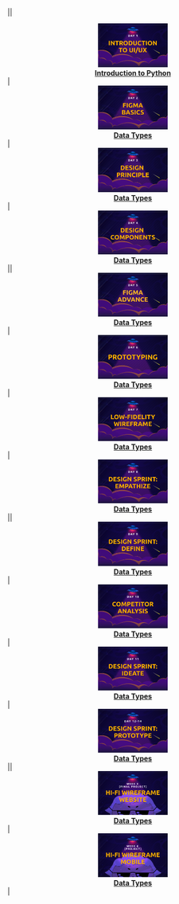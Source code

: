||<div align='center'><a href='backend/day-01'><img src='images/1.png' alt='Introduction to Python' width='140px'/></a><br><a href='backend/day-01'><b>Introduction to Python</b></a></div> |<div align='center'><a href='backend/day-02'><img src='images/2.png' alt='Data Types' width='140px'/></a><br><a href='backend/day-02'><b>Data Types</b></a></div> |<div align='center'><a href='backend/day-02'><img src='images/3.png' alt='Data Types' width='140px'/></a><br><a href='backend/day-02'><b>Data Types</b></a></div> |<div align='center'><a href='backend/day-02'><img src='images/4.png' alt='Data Types' width='140px'/></a><br><a href='backend/day-02'><b>Data Types</b></a></div> ||<div align='center'><a href='backend/day-02'><img src='images/5.png' alt='Data Types' width='140px'/></a><br><a href='backend/day-02'><b>Data Types</b></a></div> |<div align='center'><a href='backend/day-02'><img src='images/6.png' alt='Data Types' width='140px'/></a><br><a href='backend/day-02'><b>Data Types</b></a></div> |<div align='center'><a href='backend/day-02'><img src='images/7.png' alt='Data Types' width='140px'/></a><br><a href='backend/day-02'><b>Data Types</b></a></div> |<div align='center'><a href='backend/day-02'><img src='images/8.png' alt='Data Types' width='140px'/></a><br><a href='backend/day-02'><b>Data Types</b></a></div> ||<div align='center'><a href='backend/day-02'><img src='images/9.png' alt='Data Types' width='140px'/></a><br><a href='backend/day-02'><b>Data Types</b></a></div> |<div align='center'><a href='backend/day-02'><img src='images/10.png' alt='Data Types' width='140px'/></a><br><a href='backend/day-02'><b>Data Types</b></a></div> |<div align='center'><a href='backend/day-02'><img src='images/11.png' alt='Data Types' width='140px'/></a><br><a href='backend/day-02'><b>Data Types</b></a></div> |<div align='center'><a href='backend/day-02'><img src='images/12.png' alt='Data Types' width='140px'/></a><br><a href='backend/day-02'><b>Data Types</b></a></div> ||<div align='center'><a href='backend/day-02'><img src='images/13.png' alt='Data Types' width='140px'/></a><br><a href='backend/day-02'><b>Data Types</b></a></div> |<div align='center'><a href='backend/day-02'><img src='images/14.png' alt='Data Types' width='140px'/></a><br><a href='backend/day-02'><b>Data Types</b></a></div> |